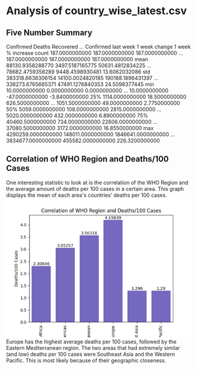 # Analysis of country_wise_latest.csv
## Five Number Summary
Confirmed            Deaths          Recovered  ...  Confirmed last week     1 week change  1 week % increase
count     187.0000000000    187.0000000000     187.0000000000  ...       187.0000000000    187.0000000000     187.0000000000
mean    88130.9358288770   3497.5187165775   50631.4812834225  ...     78682.4759358289   9448.4598930481      13.6062032086
std    383318.6638306154  14100.0024820185  190188.1896431397  ...    338273.6765665371  47491.1276840353      24.5098377445
min        10.0000000000      0.0000000000       0.0000000000  ...        10.0000000000    -47.0000000000      -3.8400000000
25%      1114.0000000000     18.5000000000     626.5000000000  ...      1051.5000000000     49.0000000000       2.7750000000
50%      5059.0000000000    108.0000000000    2815.0000000000  ...      5020.0000000000    432.0000000000       6.8900000000
75%     40460.5000000000    734.0000000000   22606.0000000000  ...     37080.5000000000   3172.0000000000      16.8550000000
max   4290259.0000000000 148011.0000000000 1846641.0000000000  ...   3834677.0000000000 455582.0000000000     226.3200000000

## Correlation of WHO Region and Deaths/100 Cases
One interesting statistic to look at is the correlation of the WHO Region and the average amount of deaths per 100 cases in a certain area. This graph displays the mean of each area's countries' deaths per 100 cases.
![Correlation of WHO Region and Deaths/100 Cases](./plots/plot1.png)
Europe has the highest average deaths per 100 cases, followed by the Eastern Mediterranean region. The two areas that had extremely similar (and low) deaths per 100 cases were Southeast Asia and the Western Pacific. This is most likely because of their geographic closeness.

## 